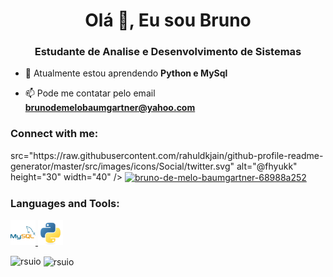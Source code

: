 <h1 align="center">Olá 👋, Eu sou Bruno</h1>
<h3 align="center">Estudante de Analise e Desenvolvimento de Sistemas</h3>

- 🌱 Atualmente estou aprendendo **Python e MySql**

- 📫 Pode me contatar pelo email **brunodemelobaumgartner@yahoo.com**

<h3 align="left">Connect with me:</h3>
<p align="left"> src="https://raw.githubusercontent.com/rahuldkjain/github-profile-readme-generator/master/src/images/icons/Social/twitter.svg" alt="@fhyukk" height="30" width="40" /></a>
<a href="https://linkedin.com/in/bruno-de-melo-baumgartner-68988a252" target="blank"><img align="center" src="https://raw.githubusercontent.com/rahuldkjain/github-profile-readme-generator/master/src/images/icons/Social/linked-in-alt.svg" alt="bruno-de-melo-baumgartner-68988a252" height="30" width="40" /></a>
</p>

<h3 align="left">Languages and Tools:</h3>
<p align="left"> <a href="https://www.mysql.com/" target="_blank" rel="noreferrer"> <img src="https://raw.githubusercontent.com/devicons/devicon/master/icons/mysql/mysql-original-wordmark.svg" alt="mysql" width="40" height="40"/> </a> <a href="https://www.python.org" target="_blank" rel="noreferrer"> <img src="https://raw.githubusercontent.com/devicons/devicon/master/icons/python/python-original.svg" alt="python" width="40" height="40"/> </a> </p>

<p><img align="left" src="https://github-readme-stats.vercel.app/api/top-langs?username=rsuio&show_icons=true&theme=tokyonight&locale=en&layout=compact" alt="rsuio" /></p>

<p>&nbsp;<img align="center" src="https://github-readme-stats.vercel.app/api?username=rsuio&show_icons=true&theme=dracula&locale=en" alt="rsuio" /></p>
